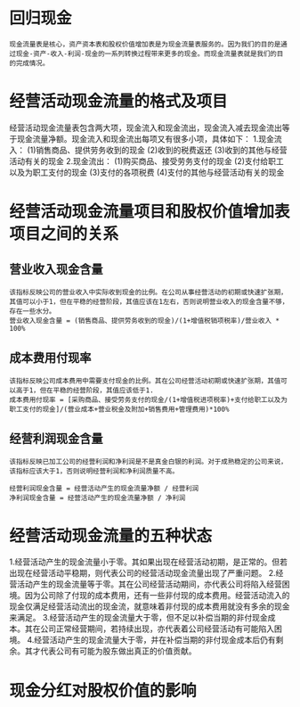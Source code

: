 # 回归现金
    现金流量表是核心，资产资本表和股权价值增加表是为现金流量表服务的。因为我们的目的是通过现金-资产-收入-利润-现金的一系列转换过程带来更多的现金。而现金流量表就是我们的目的完成情况。
# 经营活动现金流量的格式及项目
经营活动现金流量表包含两大项，现金流入和现金流出，现金流入减去现金流出等于现金流量净额。现金流入和现金流出每项又有很多小项，具体如下：
  1.现金流入：
    (1)销售商品、提供劳务收到的现金
    (2)收到的税费返还
    (3)收到的其他与经营活动有关的现金
  2.现金流出：
    (1)购买商品、接受劳务支付的现金
    (2)支付给职工以及为职工支付的现金
    (3)支付的各项税费
    (4)支付的其他与经营活动有关的现金
# 经营活动现金流量项目和股权价值增加表项目之间的关系
  ## 营业收入现金含量
    该指标反映公司的营业收入中实际收到现金的比例。在公司从事经营活动的初期或快速扩张期，其值可以小于1，但在平稳的经营阶段，其值应该在1左右，否则说明营业收入的现金含量不够，存在一些水分。
    营业收入现金含量 = (销售商品、提供劳务收到的现金)/(1+增值税销项税率)/营业收入 * 100%
  ## 成本费用付现率
    该指标反映公司成本费用中需要支付现金的比例。其在公司经营活动初期或快速扩张期，其值可以高于1，但在平稳的经营阶段，其值应该低于1.
    成本费用付现率 = [采购商品、接受劳务支付的现金/(1+增值税进项税率)+支付给职工以及为职工支付的现金]/(营业成本+营业税金及附加+销售费用+管理费用)*100%

  ## 经营利润现金含量
    该指标反映已加工公司的经营利润和净利润是不是真金白银的利润。对于成熟稳定的公司来说，该指标应该大于1，否则说明经营利润和净利润质量不高。

    经营利润现金含量 = 经营活动产生的现金流量净额 / 经营利润
    净利润现金含量 = 经营活动产生的现金流量净额 / 净利润
# 经营活动现金流量的五种状态
1.经营活动产生的现金流量小于零。其如果出现在经营活动初期，是正常的。但若出现在经营活动平稳期，则代表公司的经营活动现金流量出现了严重问题。
2.经营活动产生的现金流量等于零。其在公司经营活动期间，亦代表公司将陷入经营困境。因为公司除了付现的成本费用，还有一些非付现的成本费用。经营活动流入的现金仅满足经营活动流出的现金流，就意味着非付现的成本费用就没有多余的现金来满足。
3.经营活动产生的现金流量大于零，但不足以补偿当期的非付现金成本。其在公司正常经营期间，若持续出现，亦代表着公司经营活动有可能陷入困境。
4.经营活动产生的现金流量大于零，并在补偿当期的非付现金成本后仍有剩余。其才代表公司有可能为股东做出真正的价值贡献。
# 现金分红对股权价值的影响